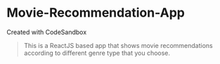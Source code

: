 # Movie-Recommendation-App
Created with CodeSandbox

>This is a ReactJS based app that shows movie recommendations according to different genre type that you choose.


